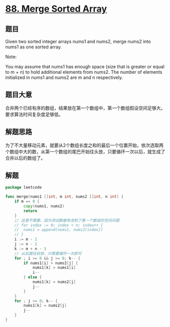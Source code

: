 # [88. Merge Sorted Array](https://leetcode.com/problems/merge-sorted-array/description/)

## 题目

Given two sorted integer arrays nums1 and nums2, merge nums2 into nums1 as one sorted array.

Note:  

You may assume that nums1 has enough space (size that is greater or equal to m + n) to hold additional elements from nums2. The number of elements initialized in nums1 and nums2 are m and n respectively.

## 题目大意

合并两个已经有序的数组，结果放在第一个数组中，第一个数组假设空间足够大。要求算法时间复杂度足够低。

## 解题思路

为了不大量移动元素，就要从2个数组长度之和的最后一个位置开始，依次选取两个数组中大的数，从第一个数组的尾巴开始往头放，只要循环一次以后，就生成了合并以后的数组了。

## 解题

```go
package leetcode

func merge(nums1 []int, m int, nums2 []int, n int) {
	if m == 0 {
		copy(nums1, nums2)
		return
	}
	// 这里不需要，因为测试数据考虑到了第一个数组的空间问题
	// for index := 0; index < n; index++ {
	// 	nums1 = append(nums1, nums2[index])
	// }
	i := m - 1
	j := n - 1
	k := m + n - 1
	// 从后面往前放，只需要循环一次即可
	for ; i >= 0 && j >= 0; k-- {
		if nums1[i] > nums2[j] {
			nums1[k] = nums1[i]
			i--
		} else {
			nums1[k] = nums2[j]
			j--
		}
	}
	for ; j >= 0; k-- {
		nums1[k] = nums2[j]
		j--
	}
}

```